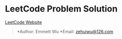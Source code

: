 # LeetCode Problem Solution
[LeetCode Website](http://wwww.leetcode.com)
>*Author: Emmett Wu
>*Email: zehuiwu@126.com
